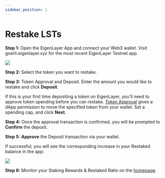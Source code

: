 ```yaml
---
sidebar_position: 1
---
```



# Restake LSTs

**Step 1:** Open the EigenLayer App and connect your Web3 wallet. Visit goerli.eigenlayer.xyz for the most recent EigenLayer Testnet app.

![](https://lh7-us.googleusercontent.com/OZIhNy0g6_p2e6kR0yF9BJxHQcdhHNEnQSWwBokS3tSy2cd9bUyU0tve-ApItvVm7bJHKHum1T_2tgZhwa_LSyi7ScQdALSsUQioM0qMxZWcqWKhmtIQ7xcdOGtTOT6Uf18KnCs_zWgbXHLOtUqguSI)

**Step 2:** Select the token you want to restake.

**Step 3:** Token Approval and Deposit. Enter the amount you would like to restake and click **Deposit**.

If this is your first time depositing a token on EigenLayer, you'll need to approve token spending before you can restake. [Token Approval](https://support.metamask.io/hc/en-us/articles/6174898326683-What-is-a-token-approval-) gives a dApp permission to move the specified token from your wallet. Set a spending cap, and click **Next**.

**Step 4:** Once the approval transaction is confirmed, you will be prompted to **Confirm** the deposit.

**Step 5:** **Approve** the Deposit transaction via your wallet.

If successful, you will see the corresponding increase in your Restaked balance in the app:

![](https://lh7-us.googleusercontent.com/J5g4XOmz3hOOeQG2w6gFtPxzKLiyPq06v8pBQ2BNITHkfzVX1F26lm_Sf0qCxtIL-bTUye7w573yJub5S6iOA8xtJmOIjZybgLXiCM8YFZHj_6UFc2LEv8HLFmNO7OOLP0c1MmGnCBL7bH_DhsOLPBU)

**Step 6:** Monitor your Staking Rewards & Restaked Ratio on the [homepage](http://goerli.eigenlayer.xyz/).